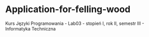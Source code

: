 # Application-for-felling-wood
Kurs Języki Programowania - Lab03 - stopień I, rok II, semestr III - Informatyka Techniczna
